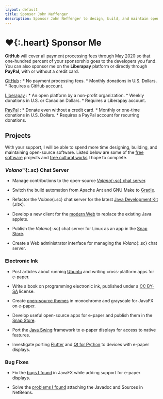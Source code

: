 ```yaml
---
layout: default
title: Sponsor John Neffenger
description: Sponsor John Neffenger to design, build, and maintain open-source software.
---
```


# **♥**{:.heart} Sponsor Me

**GitHub** will cover all payment processing fees through May 2020 so that one-hundred percent of your sponsorship goes to the developers you fund.
You can also sponsor me on the **Liberapay** platform or directly through **PayPal**, with or without a credit card.

[GitHub][github]
:   * No payment processing fees.
    * Monthly donations in U.S. Dollars.
    * Requires a GitHub account.

[Liberapay][liberapay]
:   * An open platform by a non-profit organization.
    * Weekly donations in U.S. or Canadian Dollars.
    * Requires a Liberapay account.

[PayPal][paypal]
:   * Donate even without a credit card.
    * Monthly or one-time donations in U.S. Dollars.
    * Requires a PayPal account for recurring donations.

## Projects

With your support, I will be able to spend more time designing, building, and maintaining open-source software.
Listed below are some of the [free software][free-sw] projects and [free cultural works][freeworks] I hope to complete.

### *Volano™*{:.sc} Chat Server

* Manage contributions to the open-source [*Volano*{:.sc} chat server][volano].

* Switch the build automation from Apache Ant and GNU Make to [Gradle][gradle].

* Refactor the *Volano*{:.sc} chat server for the latest [Java Development Kit][openjdk] (JDK).

* Develop a new client for the [modern Web][websockets] to replace the existing Java applets.

* Publish the *Volano*{:.sc} chat server for Linux as an app in the [Snap Store][snap].

* Create a Web administrator interface for managing the *Volano*{:.sc} chat server.

### Electronic Ink

* Post articles about running [Ubuntu][ubuntu] and writing cross-platform apps for e-paper.

* Write a book on programming electronic ink, published under a [CC BY-SA][ccbysa] license.

* Create [open-source themes][skin] in monochrome and grayscale for JavaFX on e-paper.

* Develop useful open-source apps for e-paper and publish them in the [Snap Store][snap].

* Port the [Java Swing][swing] framework to e-paper displays for access to native features.

* Investigate porting [Flutter][flutter] and [Qt for Python][qtpython] to devices with e-paper displays.

### Bug Fixes

* Fix the [bugs I found][jfxpatch] in JavaFX while adding support for e-paper displays.

* Solve the [problems I found][netbeans] attaching the Javadoc and Sources in NetBeans.

[sponsors]: https://github.com/sponsors
[github]: https://github.com/sponsors/jgneff
[liberapay]: https://liberapay.com/jgneff
[paypal]: https://www.paypal.com/cgi-bin/webscr?cmd=_s-xclick&hosted_button_id=TLPD5EPWLSM5G&source=url
[free-sw]: https://www.gnu.org/philosophy/free-sw.html
[freeworks]: https://creativecommons.org/share-your-work/public-domain/freeworks
[volano]: https://github.com/jgneff/volano
[gradle]: https://docs.gradle.org/current/userguide/multi_project_builds.html
[openjdk]: https://jdk.java.net/
[websockets]: https://developer.mozilla.org/en-US/docs/Web/API/Websockets_API
[snap]: https://snapcraft.io/store
[ubuntu]: http://cdimage.ubuntu.com/ubuntu-base/releases/bionic/release/
[ccbysa]: https://creativecommons.org/licenses/by-sa/4.0/
[skin]: https://openjfx.io/javadoc/14/javafx.controls/javafx/scene/control/package-summary.html
[swing]: https://docs.oracle.com/javase/tutorial/uiswing/
[flutter]: https://flutter.dev/
[qtpython]: https://www.qt.io/qt-for-python
[jfxpatch]: https://gitlab.com/openjfxepd/jfxpatch/issues?state=all
[netbeans]: https://issues.apache.org/jira/browse/NETBEANS-3296
